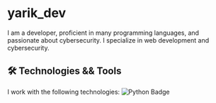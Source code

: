 # yarik_dev

I am a developer, proficient in many programming languages, and passionate about cybersecurity. I specialize in web development and cybersecurity.

## 🛠 Technologies && Tools

I work with the following technologies:
![Python Badge](https://img.shields.io/badge/Python-3776AB?style=for-the-badge&logo=python&logoColor=white)
